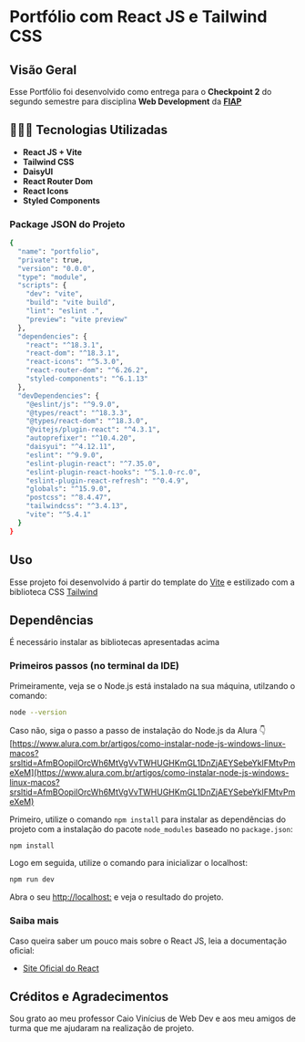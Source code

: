 # Portfólio com React JS e Tailwind CSS

## Visão Geral
Esse Portfólio foi desenvolvido como entrega para o **Checkpoint 2** do segundo semestre para disciplina **Web Development** da **[FIAP](https://www.fiap.com.br/)**

## 🧑🏻‍💻 Tecnologias Utilizadas
- **React JS + Vite**
- **Tailwind CSS** 
- **DaisyUI**
- **React Router Dom**
- **React Icons** 
- **Styled Components**

### Package JSON do Projeto
```bash
{
  "name": "portfolio",
  "private": true,
  "version": "0.0.0",
  "type": "module",
  "scripts": {
    "dev": "vite",
    "build": "vite build",
    "lint": "eslint .",
    "preview": "vite preview"
  },
  "dependencies": {
    "react": "^18.3.1",
    "react-dom": "^18.3.1",
    "react-icons": "^5.3.0",
    "react-router-dom": "^6.26.2",
    "styled-components": "^6.1.13"
  },
  "devDependencies": {
    "@eslint/js": "^9.9.0",
    "@types/react": "^18.3.3",
    "@types/react-dom": "^18.3.0",
    "@vitejs/plugin-react": "^4.3.1",
    "autoprefixer": "^10.4.20",
    "daisyui": "^4.12.11",
    "eslint": "^9.9.0",
    "eslint-plugin-react": "^7.35.0",
    "eslint-plugin-react-hooks": "^5.1.0-rc.0",
    "eslint-plugin-react-refresh": "^0.4.9",
    "globals": "^15.9.0",
    "postcss": "^8.4.47",
    "tailwindcss": "^3.4.13",
    "vite": "^5.4.1"
  }
}
````
## Uso

Esse projeto foi desenvolvido á partir do template do [Vite](https://vitejs.dev/) e estilizado com a biblioteca CSS [Tailwind](https://tailwindcss.com/docs/guides/vite)

## Dependências

É necessário instalar as bibliotecas apresentadas acima

### Primeiros passos (no terminal da IDE)

Primeiramente, veja se o Node.js está instalado na sua máquina, utilzando o comando:

```bash
node --version
```

Caso não, siga o passo a passo de instalação do Node.js da Alura 👇
<br>
[https://www.alura.com.br/artigos/como-instalar-node-js-windows-linux-macos?srsltid=AfmBOopiIOrcWh6MtVgVvTWHUGHKmGL1DnZjAEYSebeYkIFMtvPmeXeM](https://www.alura.com.br/artigos/como-instalar-node-js-windows-linux-macos?srsltid=AfmBOopiIOrcWh6MtVgVvTWHUGHKmGL1DnZjAEYSebeYkIFMtvPmeXeM)

Primeiro, utilize o comando `npm install` para instalar as dependências do projeto com a instalação do pacote `node_modules` baseado no `package.json`:

```bash
npm install
```

Logo em seguida, utilize o comando para inicializar o localhost:

```bash
npm run dev
```

Abra o seu [http://localhost:](http://localhost:) e veja o resultado do projeto.

### Saiba mais

Caso queira saber um pouco mais sobre o React JS, leia a documentação oficial:

- [Site Oficial do React](https://react.dev/)


## Créditos e Agradecimentos

Sou grato ao meu professor Caio Vinícius de Web Dev e aos meu amigos de turma que me ajudaram na realização de projeto.

